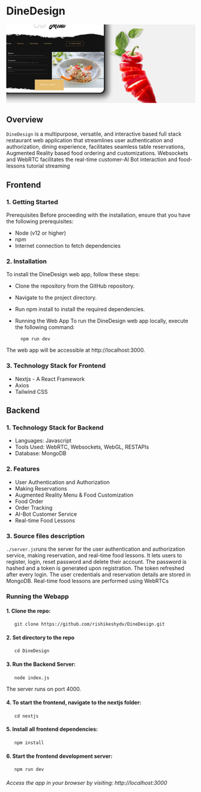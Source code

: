 # DineDesign
![DineDesign](./public/img/bg.jpeg)

## Overview
```DineDesign``` is a multipurpose, versatile, and interactive based full stack restaurant web application that streamlines user authentication and authorization, dining experience, facilitates seamless table reservations, Augmented Reality based food ordering and customizations. Websockets and WebRTC facilitates the real-time customer-AI Bot interaction and food-lessons tutorial streaming
## Frontend

### 1. Getting Started
   Prerequisites 
  Before proceeding with the installation, ensure that you have the following prerequisites:

  * Node (v12 or higher)
  * npm
  * Internet connection to fetch dependencies

### 2. Installation
     
  To install the DineDesign web app, follow these steps:
     
  * Clone the repository from the GitHub repository.
  * Navigate to the project directory.
  * Run npm install to install the required dependencies.
  * Running the Web App
    To run the DineDesign web app locally, execute the following command:

    ```
      npm run dev
    ```
  The web app will be accessible at http://localhost:3000.

### 3. Technology Stack for Frontend

  * Nextjs - A React Framework
  * Axios
  * Tailwind CSS

## Backend

### 1. Technology Stack for Backend

  * Languages: Javascript
  * Tools Used: WebRTC, Websockets, WebGL, RESTAPIs
  * Database: MongoDB
    
### 2. Features
* User Authentication and Authorization
* Making Reservations
* Augmented Reality Menu & Food Customization
* Food Order
* Order Tracking
* AI-Bot Customer Service
* Real-time Food Lessons


### 3. Source files description
```./server.js```runs the server for the user authentication and authorization service, making reservation, and real-time food lessons. It lets users to register, login, reset password and delete their account. The password is hashed and a token is generated upon registration. The token refreshed after every login. The user credentials and reservation details are stored in MongoDB. Real-time food lessons are performed using WebRTCs<br>

### Running the Webapp
   #### 1. Clone the repo:
   ```
      git clone https://github.com/rishikeshydv/DineDesign.git
   ```
   #### 2. Set directory to the repo 
   ```
      cd DineDesign
   ```
   #### 3. Run the Backend Server:
   ```
      node index.js
   ```
   The server runs on port 4000.

   #### 4. To start the frontend, navigate to the nextjs folder:
   ```
      cd nextjs
   ```
   #### 5. Install all frontend dependencies:
   ```
      npm install
   ```
   #### 6. Start the frontend development server:
   ```
      npm run dev
   ```
   ###### Access the app in your browser by visiting: http://localhost:3000

